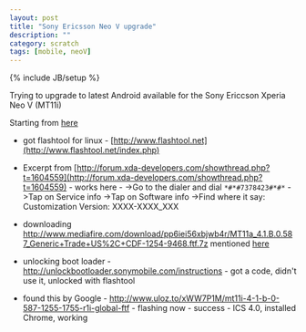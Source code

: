 ```yaml
---
layout: post
title: "Sony Ericsson Neo V upgrade"
description: ""
category: scratch
tags: [mobile, neoV]
---
```

{% include JB/setup %}

Trying to upgrade to latest Android available for the Sony Ericcson Xperia Neo V (MT11i)

Starting from [here](https://github.com/LegacyXperia/Wiki/wiki/Installing-LegacyXperia-for-Dummies)

 - got flashtool for linux - [http://www.flashtool.net](http://www.flashtool.net/index.php)

 - Excerpt from [http://forum.xda-developers.com/showthread.php?t=1604559](http://forum.xda-developers.com/showthread.php?t=1604559) - works here - 
->Go to the dialer and dial `*#*#7378423#*#*`
->Tap on Service info
->Tap on Software info
->Find where it say:
Customization Version:
XXXX-XXXX_XXX

- downloading http://www.mediafire.com/download/pp6iei56xbjwb4r/MT11a_4.1.B.0.587_Generic+Trade+US%2C+CDF-1254-9468.ftf.7z mentioned [here](http://forum.xda-developers.com/showpost.php?p=38371938&postcount=82)

- unlocking boot loader - http://unlockbootloader.sonymobile.com/instructions - got a code, didn't use it, unlocked with flashtool

- found this by Google - http://www.uloz.to/xWW7P1M/mt11i-4-1-b-0-587-1255-1755-r1i-global-ftf - flashing now - success - ICS 4.0, installed Chrome, working
